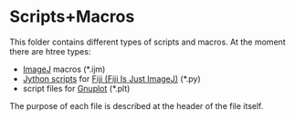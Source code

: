 Scripts+Macros
===============

This folder contains different types of scripts and macros. At the moment there are htree types:

- [ImageJ][ij] macros (\*.ijm)
- [Jython scripts][jython] for [Fiji (Fiji Is Just ImageJ)][fiji] (\*.py)
- script files for [Gnuplot][gnuplot] (\*.plt)

The purpose of each file is described at the header of the file itself.


[ij]: http://rsbweb.nih.gov/ij/
[gnuplot]: http://www.gnuplot.info/
[jython]: http://fiji.sc/Jython
[fiji]: http://fiji.sc
[SR-EELS_c]: https://github.com/EFTEMj/EFTEMj/blob/master/Scripts%2BMacros/SR-EELS_characterisation.ijm
